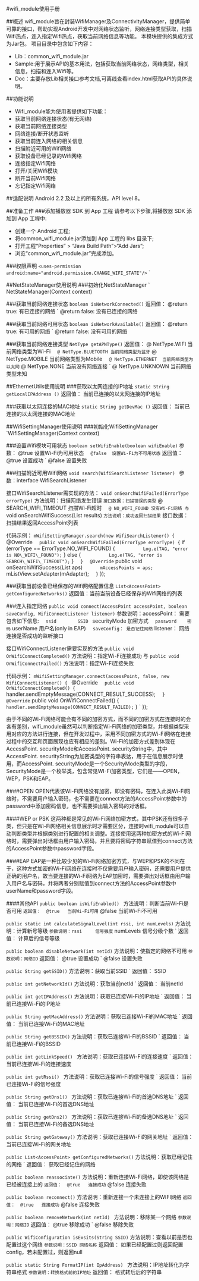 #wifi\_module使用手册

##概述
wifi\_module旨在封装WifiManager及ConnectivityManager，提供简单可靠的接口，帮助实现Android开发中对网络状态监听，网络连接类型获取，扫描Wifi热点，连入指定Wifi热点，获取当前网络信息等功能。
本模块提供的集成方式为Jar包。
项目目录中包含如下内容：
- Lib：common\_wifi\_module.jar
- Sample:用于展示API的基本用法，包括获取当前网络状态，网络类型，相关信息，扫描和连入Wifi等。
- Doc：主要存放Lib相关接口参考文档,可离线查看index.html获取API的具体说明。


##功能说明
- Wifi\_module能为使用者提供如下功能：
- 获取当前网络连接状态(有无网络)
- 获取当前网络连接类型
- 网络连接/断开状态监听
- 获取当前连入网络的相关信息
- 扫描附近可用的Wifi网络
- 获取设备已经记录的Wifi网络
- 连接指定Wifi网络
- 打开/关闭Wifi模块
- 断开当前Wifi网络
- 忘记指定Wifi网络

##适配说明
Android 2.2 及以上的所有系统，API level 8。

##准备工作
###添加播放器 SDK 到 App 工程
请参考以下步骤,将播放器 SDK 添加到 App 工程中:
- 创建一个 Android 工程;
- 将common\_wifi\_module.jar添加到 App 工程的 libs 目录下;
- 打开工程“Properties” > “Java Build Path”>“Add Jars”;
- 浏览“common\_wifi\_module.jar”完成添加。

###权限声明
` <uses-permission android:name="android.permission.CHANGE_WIFI_STATE"/>
` <uses-permission android:name="android.permission.ACCESS_WIFI_STATE"/>
` <uses-permission android:name="android.permission.ACCESS_NETWORK_STATE"/>

##NetStateManager使用说明
###初始化NetStateManager
` NetStateManager(Context context)

###获取当前网络连接状态
` boolean isNetworkConnected()
` 返回值：	@return true:  有已连接的网络
` 	@return false: 没有已连接的网络

###获取当前网络可用状态
` boolean isNetworkAvailable()
` 返回值：	@return true:  有可用的网络
` 	@return false: 没有可用的网络

###获取当前网络连接类型
` NetType getAPNType()
` 返回值：	@ NetType.WIFI		当前网络类型为Wi-Fi
` 	@ NetType.BLUETOOTH	当前网络类型为蓝牙
` 	@ NetType.MOBILE	当前网络类型为Mobile
` 	@ NetType.ETHERNET	当前网络类型为以太网
` 	@ NetType.NONE		当前没有网络连接
` 	@ NetType.UNKNOWN	当前网络类型未知
		
##EthernetUtils使用说明
###获取以太网连接的IP地址
` static String getLocalIPAddress ()
` 返回值：	当前已连接的以太网连接的IP地址

###获取以太网连接的MAC地址
` static String getDevMac ()
` 返回值：	当前已连接的以太网连接的MAC地址

##WifiSettingManager使用说明
###初始化WifiSettingManager
`WifiSettingManager(Context context)

###设置Wifi模块可用状态
` boolean setWifiEnable(boolean wifiEnable)
` 参数：	@true	设置Wi-Fi为可用状态
` 	@false	设置Wi-Fi为不可用状态
` 返回值：	@true	设置成功
` 	@false	设置失败

###扫描附近可用Wifi网络
` void search(WifiSearchListener listener) 
` 参数：interface WifiSearchListener

接口WifiSearchListener需实现的方法：
` void onSearchWifiFailed(ErrorType errorType)
` 方法说明：扫描网络发生错误
` 接口数据：扫描错误的类型
` 	@ SEARCH_WIFI_TIMEOUT	扫描Wi-Fi超时
` 	@ NO_WIFI_FOUND	没有Wi-Fi网络
与
` void onSearchWifiSuccess(List<AccessPoint> results)
` 方法说明：成功返回扫描结果
` 接口数据：扫描结果返回AccessPoint列表

代码示例：
`mWifiSettingManager.search(new WifiSearchListener() {
`	@Override
`	public void onSearchWifiFailed(ErrorType errorType) {
`		if (errorType == ErrorType.NO\_WIFI\_FOUND) { 
`			Log.e(TAG, "error is NO\_WIFI\_FOUND");
`		} else {
`			Log.e(TAG, "error is SEARCH\_WIFI\_TIMEOUT");
`		}
`	}
`
`	@Override
`	public void onSearchWifiSuccess(List<AccessPoint> aps) 
`		mAccessPoints = aps;
`		mListView.setAdapter(mAdapter);
`	}
` });


###获取当前设备已经保存的Wifi网络配置信息
` List<AccessPoint> getConfiguredNetworks()
` 返回值：当前当前设备已经保存的Wifi网络的列表

###连入指定网络
` public void connect(AccessPoint accessPoint, boolean saveConfig, WifiConnectListener listener)
` 参数说明：accessPoint：	需要包含如下信息:
` 	ssid 		SSID 
` 	securityMode 	加密方式 
` 	password	密码
` 	userName 	用户名(only in EAP)
` 	saveConfig：	是否记住网络
` 	listener：	网络连接是否成功的监听接口

接口WifiConnectListener需要实现的方法
` public void OnWifiConnectCompleted()
` 方法说明：指定Wi-Fi连接成功
与
` public void OnWifiConnectFailed()
` 方法说明：指定Wi-Fi连接失败

代码示例：
`mWifiSettingManager.connect(accessPoint, false, new WifiConnectListener() {
`	@Override
`	public void OnWifiConnectCompleted() {
`	   handler.sendEmptyMessage(CONNECT_RESULT_SUCCESS);
`	}
`
`	@Override
`	public void OnWifiConnectFailed() {
`		handler.sendEmptyMessage(CONNECT_RESULT_FAILED);
`	}
` });

由于不同的Wi-Fi网络可能会有不同的加密方式，而不同的加密方式在连接时的会各有差别，wifi\_module虽然可以判断指定Wi-Fi网络的加密类型，并根据类型采用对应的方法进行连接，但在开发过程中，采用不同加密方式的Wi-Fi网络在连接过程中的交互和页面展现也应有相应的差别。Wi-Fi的加密方式差别体现在AccessPoint. securityMode和AccessPoint. securityString中，其中AccessPoint. securityString为加密类型的字符串表达，用于在信息展示时使用，而AccessPoint. securityMode是一个SecurityMode类型的字段，SecurityMode是一个枚举类，包含常见WI-Fi加密类型，它们是——OPEN，WEP，PSK和EAP。

####OPEN
OPEN代表该Wi-Fi网络没有加密，即没有密码，在连入此类Wi-Fi网络时，不需要用户输入密码，也不需要在connect方法的AccessPoint参数中的password中添加密码信息，也不需要弹出输入密码的对话框。

####WEP or PSK
这两种都是常见的Wi-Fi网络加密方式，其中PSK还有很多子类，但只是在Wi-Fi网络相关信息展示时才需要区分，连接时wifi\_module可以自动判断类型并根据类别进行配置的相关调整。连接使用这两种加密方式的Wi-Fi网络时，需要弹出对话框由用户输入密码，并且要将密码字符串赋值到connect方法的AccessPoint参数中password字段。

####EAP
EAP是一种比较少见的Wi-Fi网络加密方式，与WEP和PSK的不同在于，这种方式加密的Wi-Fi网络在连接时不仅需要用户输入密码，还需要用户提供正确的用户名，故当要连接的Wi-Fi网络为EAP加密时，需要弹出对话框由用户输入用户名与密码，并将两者分别赋值到connect方法的AccessPoint参数中userName和password字段。

####其他API
` public boolean isWifiEnabled() 
` 方法说明：判断当前Wi-Fi是否可用
` 返回值：	@true	当前Wi-Fi可用
` 	@false	当前Wi-Fi不可用

` public static int calculateSignalLevel(int rssi, int numLevels)
` 方法说明：计算新号等级
` 参数说明：rssi		信号强度
` 	numLevels	信号分级个数
` 返回值：	计算后的信号等级

` public boolean disableNetwork(int netId)
` 方法说明：使指定的网络不可用
` 参数说明：网络ID
` 返回值：	@true	设置成功
` 	@false	设置失败

` public String getSSID()
` 方法说明：获取当前SSID
` 返回值：	SSID

` public int getNetworkId()
` 方法说明：获取当前netId
` 返回值：	当前netId

` public int getIPAddress()
` 方法说明：获取已连接Wi-Fi的IP地址
` 返回值：	当前已连接Wi-Fi的IP地址

` public String getMacAddress()
` 方法说明：获取已连接Wi-Fi的MAC地址
` 返回值：	当前已连接Wi-Fi的MAC地址

` public String getBSSID()
` 方法说明：获取已连接Wi-Fi的BSSID
` 返回值：	当前已连接Wi-Fi的BSSID

` public int getLinkSpeed() 
` 方法说明：获取已连接Wi-Fi的连接速度
` 返回值：	当前已连接Wi-Fi的连接速度

` public int getRssi() 
` 方法说明：获取已连接Wi-Fi的信号强度
` 返回值：	当前已连接Wi-Fi的信号强度

` public String getDns1() 
` 方法说明：获取已连接Wi-Fi的首选DNS地址
` 返回值：	当前已连接Wi-Fi的首选DNS地址

` public String getDns2() 
` 方法说明：获取已连接Wi-Fi的备选DNS地址
` 返回值：	当前已连接Wi-Fi的备选DNS地址

` public String getGateway()
` 方法说明：获取已连接Wi-Fi的网关地址
` 返回值：	当前已连接Wi-Fi的网关地址

` public List<AccessPoint> getConfiguredNetworks()
` 方法说明：获取已经记住的网络
` 返回值：	获取已经记住的网络

` public boolean reassociate()
` 方法说明：重新连接Wi-Fi网络，即使该网络是已经被连接上的
` 返回值：	@true	连接成功
`	@false	连接失败

` public boolean reconnect()
` 方法说明：重新连接一个未连接上的WIFI网络
` 返回值：	@true	连接成功
` 	@false	连接失败

` public boolean removeNetwork(int netId) 
` 方法说明：移除某一个网络
` 参数说明：网络ID
` 返回值：	@true	移除成功
` 	@false	移除失败

` public WifiConfiguration isExsits(String SSID)
` 方法说明：查看以前是否也配置过这个网络
` 参数说明：SSID 网络名称
` 返回值：	如果已经配置过则返回配置config，若未配置过，则返回null

` public static String FormatIP(int IpAddress) 
` 方法说明：IP地址转化为字符串格式
` 参数说明：转换格式前的IP地址
` 返回值：	格式转后后的字符串

